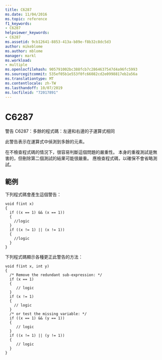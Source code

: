 ```yaml
---
title: C6287
ms.date: 11/04/2016
ms.topic: reference
f1_keywords:
- C6287
helpviewer_keywords:
- C6287
ms.assetid: 9cb12641-8853-413a-b89e-f8b32c8dc5d3
author: mikeblome
ms.author: mblome
manager: markl
ms.workload:
- multiple
ms.openlocfilehash: 905791002bc388fcb7c2864637547d4a96fc5993
ms.sourcegitcommit: 535ef05b1e553f0fc66082cd2e0998817eb2a56a
ms.translationtype: MT
ms.contentlocale: zh-TW
ms.lasthandoff: 10/07/2019
ms.locfileid: "72017891"
---
```

# <a name="c6287"></a>C6287
警告 C6287：多餘的程式碼：左邊和右邊的子運算式相同

 此警告表示在運算式中偵測到多餘的元素。

 在不檢查程式碼的情況下，很容易判斷這個問題的嚴重性。 本身的重複測試是無害的，但刪除第二個測試的結果可能很嚴重。 應檢查程式碼，以確保不會省略測試。

## <a name="example"></a>範例
 下列程式碼會產生這個警告：

```
void f(int x)
{
  if ((x == 1) && (x == 1))
  {
    //logic
  }
  if ((x != 1) || (x != 1))
  {
    //logic
  }
}
```

 下列程式碼顯示各種更正此警告的方法：

```
void f(int x, int y)
{
  /* Remove the redundant sub-expression: */
  if (x == 1)
  {
     // logic
  }
  if (x != 1)
  {
    // logic
  }
  /* or test the missing variable: */
  if ((x == 1) && (y == 1))
  {
     // logic
  }
  if ((x != 1) || (y != 1))
  {
     // logic
  }
}
```